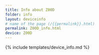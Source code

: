 ```yaml
---
title: Info about Z00D
folder: info
layout: deviceinfo
# name of the page (/{{permalink}}.html)
permalink: Z00D_info.html
device: Z00D
---
```

{% include templates/device_info.md %}
